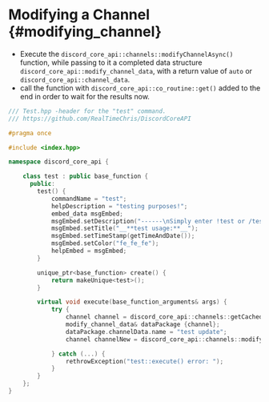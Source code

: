 Modifying a Channel {#modifying_channel}
============
- Execute the `discord_core_api::channels::modifyChannelAsync()` function, while passing to it a completed data structure `discord_core_api::modify_channel_data`, with a return value of `auto` or `discord_core_api::channel_data`.
- call the function with `discord_core_api::co_routine::get()` added to the end in order to wait for the results now.

```cpp
/// Test.hpp -header for the "test" command.
/// https://github.com/RealTimeChris/DiscordCoreAPI

#pragma once

#include <index.hpp>

namespace discord_core_api {

	class test : public base_function {
	  public:
		test() {
			commandName = "test";
			helpDescription = "testing purposes!";
			embed_data msgEmbed;
			msgEmbed.setDescription("------\nSimply enter !test or /test!\n------");
			msgEmbed.setTitle("__**test usage:**__");
			msgEmbed.setTimeStamp(getTimeAndDate());
			msgEmbed.setColor("fe_fe_fe");
			helpEmbed = msgEmbed;
		}

		unique_ptr<base_function> create() {
			return makeUnique<test>();
		}

		virtual void execute(base_function_arguments& args) {
			try {
				channel channel = discord_core_api::channels::getCachedChannel({.channelId = args.eventData.getChannelId()}).get();
				modify_channel_data& dataPackage {channel};
				dataPackage.channelData.name = "test update";
				channel channelNew = discord_core_api::channels::modifyChannelAsync(const& dataPackage).get();

			} catch (...) {
				rethrowException("test::execute() error: ");
			}
		}
	};
}
```
